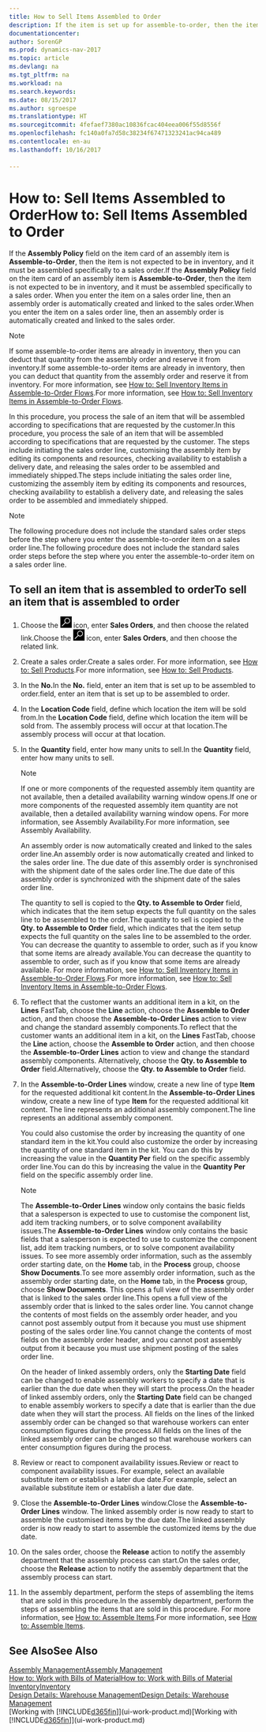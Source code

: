 ```yaml
---
title: How to Sell Items Assembled to Order
description: If the item is set up for assemble-to-order, then the item is not expected to be in inventory, and it must be assembled specifically to a sales order. When you enter the item on a sales order line, then an assembly order is automatically created and linked to the sales order.
documentationcenter: 
author: SorenGP
ms.prod: dynamics-nav-2017
ms.topic: article
ms.devlang: na
ms.tgt_pltfrm: na
ms.workload: na
ms.search.keywords: 
ms.date: 08/15/2017
ms.author: sgroespe
ms.translationtype: HT
ms.sourcegitcommit: 4fefaef7380ac10836fcac404eea006f55d8556f
ms.openlocfilehash: fc140a0fa7d58c38234f67471323241ac94ca489
ms.contentlocale: en-au
ms.lasthandoff: 10/16/2017

---
```

# <a name="how-to-sell-items-assembled-to-order"></a><span data-ttu-id="80ba4-104">How to: Sell Items Assembled to Order</span><span class="sxs-lookup"><span data-stu-id="80ba4-104">How to: Sell Items Assembled to Order</span></span>
<span data-ttu-id="80ba4-105">If the **Assembly Policy** field on the item card of an assembly item is **Assemble-to-Order**, then the item is not expected to be in inventory, and it must be assembled specifically to a sales order.</span><span class="sxs-lookup"><span data-stu-id="80ba4-105">If the **Assembly Policy** field on the item card of an assembly item is **Assemble-to-Order**, then the item is not expected to be in inventory, and it must be assembled specifically to a sales order.</span></span> <span data-ttu-id="80ba4-106">When you enter the item on a sales order line, then an assembly order is automatically created and linked to the sales order.</span><span class="sxs-lookup"><span data-stu-id="80ba4-106">When you enter the item on a sales order line, then an assembly order is automatically created and linked to the sales order.</span></span>  

> [!NOTE]  
>  <span data-ttu-id="80ba4-107">If some assemble-to-order items are already in inventory, then you can deduct that quantity from the assembly order and reserve it from inventory.</span><span class="sxs-lookup"><span data-stu-id="80ba4-107">If some assemble-to-order items are already in inventory, then you can deduct that quantity from the assembly order and reserve it from inventory.</span></span> <span data-ttu-id="80ba4-108">For more information, see [How to: Sell Inventory Items in Assemble-to-Order Flows](assembly-how-to-sell-assemble-to-order-items-and-inventory-items-together.md).</span><span class="sxs-lookup"><span data-stu-id="80ba4-108">For more information, see [How to: Sell Inventory Items in Assemble-to-Order Flows](assembly-how-to-sell-assemble-to-order-items-and-inventory-items-together.md).</span></span>  

<span data-ttu-id="80ba4-109">In this procedure, you process the sale of an item that will be assembled according to specifications that are requested by the customer.</span><span class="sxs-lookup"><span data-stu-id="80ba4-109">In this procedure, you process the sale of an item that will be assembled according to specifications that are requested by the customer.</span></span> <span data-ttu-id="80ba4-110">The steps include initiating the sales order line, customising the assembly item by editing its components and resources, checking availability to establish a delivery date, and releasing the sales order to be assembled and immediately shipped.</span><span class="sxs-lookup"><span data-stu-id="80ba4-110">The steps include initiating the sales order line, customizing the assembly item by editing its components and resources, checking availability to establish a delivery date, and releasing the sales order to be assembled and immediately shipped.</span></span>  

> [!NOTE]  
>  <span data-ttu-id="80ba4-111">The following procedure does not include the standard sales order steps before the step where you enter the assemble-to-order item on a sales order line.</span><span class="sxs-lookup"><span data-stu-id="80ba4-111">The following procedure does not include the standard sales order steps before the step where you enter the assemble-to-order item on a sales order line.</span></span>  

## <a name="to-sell-an-item-that-is-assembled-to-order"></a><span data-ttu-id="80ba4-112">To sell an item that is assembled to order</span><span class="sxs-lookup"><span data-stu-id="80ba4-112">To sell an item that is assembled to order</span></span>  
1.  <span data-ttu-id="80ba4-113">Choose the ![Search for Page or Report](media/ui-search/search_small.png "Search for Page or Report icon") icon, enter **Sales Orders**, and then choose the related link.</span><span class="sxs-lookup"><span data-stu-id="80ba4-113">Choose the ![Search for Page or Report](media/ui-search/search_small.png "Search for Page or Report icon") icon, enter **Sales Orders**, and then choose the related link.</span></span>  
2.  <span data-ttu-id="80ba4-114">Create a sales order.</span><span class="sxs-lookup"><span data-stu-id="80ba4-114">Create a sales order.</span></span> <span data-ttu-id="80ba4-115">For more information, see [How to: Sell Products](sales-how-sell-products.md).</span><span class="sxs-lookup"><span data-stu-id="80ba4-115">For more information, see [How to: Sell Products](sales-how-sell-products.md).</span></span>  
3.  <span data-ttu-id="80ba4-116">In the **No.**</span><span class="sxs-lookup"><span data-stu-id="80ba4-116">In the **No.**</span></span> <span data-ttu-id="80ba4-117">field, enter an item that is set up to be assembled to order.</span><span class="sxs-lookup"><span data-stu-id="80ba4-117">field, enter an item that is set up to be assembled to order.</span></span>  
4.  <span data-ttu-id="80ba4-118">In the **Location Code** field, define which location the item will be sold from.</span><span class="sxs-lookup"><span data-stu-id="80ba4-118">In the **Location Code** field, define which location the item will be sold from.</span></span> <span data-ttu-id="80ba4-119">The assembly process will occur at that location.</span><span class="sxs-lookup"><span data-stu-id="80ba4-119">The assembly process will occur at that location.</span></span>  
5.  <span data-ttu-id="80ba4-120">In the **Quantity** field, enter how many units to sell.</span><span class="sxs-lookup"><span data-stu-id="80ba4-120">In the **Quantity** field, enter how many units to sell.</span></span>  

    > [!NOTE]  
    >  <span data-ttu-id="80ba4-121">If one or more components of the requested assembly item quantity are not available, then a detailed availability warning window opens.</span><span class="sxs-lookup"><span data-stu-id="80ba4-121">If one or more components of the requested assembly item quantity are not available, then a detailed availability warning window opens.</span></span> <span data-ttu-id="80ba4-122">For more information, see Assembly Availability.</span><span class="sxs-lookup"><span data-stu-id="80ba4-122">For more information, see Assembly Availability.</span></span>  

    <span data-ttu-id="80ba4-123">An assembly order is now automatically created and linked to the sales order line.</span><span class="sxs-lookup"><span data-stu-id="80ba4-123">An assembly order is now automatically created and linked to the sales order line.</span></span> <span data-ttu-id="80ba4-124">The due date of this assembly order is synchronised with the shipment date of the sales order line.</span><span class="sxs-lookup"><span data-stu-id="80ba4-124">The due date of this assembly order is synchronized with the shipment date of the sales order line.</span></span>  

    <span data-ttu-id="80ba4-125">The quantity to sell is copied to the **Qty. to Assemble to Order** field, which indicates that the item setup expects the full quantity on the sales line to be assembled to the order.</span><span class="sxs-lookup"><span data-stu-id="80ba4-125">The quantity to sell is copied to the **Qty. to Assemble to Order** field, which indicates that the item setup expects the full quantity on the sales line to be assembled to the order.</span></span> <span data-ttu-id="80ba4-126">You can decrease the quantity to assemble to order, such as if you know that some items are already available.</span><span class="sxs-lookup"><span data-stu-id="80ba4-126">You can decrease the quantity to assemble to order, such as if you know that some items are already available.</span></span> <span data-ttu-id="80ba4-127">For more information, see [How to: Sell Inventory Items in Assemble-to-Order Flows](assembly-how-to-sell-inventory-items-in-assemble-to-order-flows.md).</span><span class="sxs-lookup"><span data-stu-id="80ba4-127">For more information, see [How to: Sell Inventory Items in Assemble-to-Order Flows](assembly-how-to-sell-inventory-items-in-assemble-to-order-flows.md).</span></span>  

6.  <span data-ttu-id="80ba4-128">To reflect that the customer wants an additional item in a kit, on the **Lines** FastTab, choose the **Line** action, choose the **Assemble to Order** action, and then choose the **Assemble-to-Order Lines** action to view and change the standard assembly components.</span><span class="sxs-lookup"><span data-stu-id="80ba4-128">To reflect that the customer wants an additional item in a kit, on the **Lines** FastTab, choose the **Line** action, choose the **Assemble to Order** action, and then choose the **Assemble-to-Order Lines** action to view and change the standard assembly components.</span></span> <span data-ttu-id="80ba4-129">Alternatively, choose the **Qty. to Assemble to Order** field.</span><span class="sxs-lookup"><span data-stu-id="80ba4-129">Alternatively, choose the **Qty. to Assemble to Order** field.</span></span>  
7.  <span data-ttu-id="80ba4-130">In the **Assemble-to-Order Lines** window, create a new line of type **Item** for the requested additional kit content.</span><span class="sxs-lookup"><span data-stu-id="80ba4-130">In the **Assemble-to-Order Lines** window, create a new line of type **Item** for the requested additional kit content.</span></span> <span data-ttu-id="80ba4-131">The line represents an additional assembly component.</span><span class="sxs-lookup"><span data-stu-id="80ba4-131">The line represents an additional assembly component.</span></span>  

    <span data-ttu-id="80ba4-132">You could also customise the order by increasing the quantity of one standard item in the kit.</span><span class="sxs-lookup"><span data-stu-id="80ba4-132">You could also customize the order by increasing the quantity of one standard item in the kit.</span></span> <span data-ttu-id="80ba4-133">You can do this by increasing the value in the **Quantity Per** field on the specific assembly order line.</span><span class="sxs-lookup"><span data-stu-id="80ba4-133">You can do this by increasing the value in the **Quantity Per** field on the specific assembly order line.</span></span>  

    > [!NOTE]  
    >  <span data-ttu-id="80ba4-134">The **Assemble-to-Order Lines** window only contains the basic fields that a salesperson is expected to use to customise the component list, add item tracking numbers, or to solve component availability issues.</span><span class="sxs-lookup"><span data-stu-id="80ba4-134">The **Assemble-to-Order Lines** window only contains the basic fields that a salesperson is expected to use to customize the component list, add item tracking numbers, or to solve component availability issues.</span></span> <span data-ttu-id="80ba4-135">To see more assembly order information, such as the assembly order starting date, on the **Home** tab, in the **Process** group, choose **Show Documents**.</span><span class="sxs-lookup"><span data-stu-id="80ba4-135">To see more assembly order information, such as the assembly order starting date, on the **Home** tab, in the **Process** group, choose **Show Documents**.</span></span> <span data-ttu-id="80ba4-136">This opens a full view of the assembly order that is linked to the sales order line.</span><span class="sxs-lookup"><span data-stu-id="80ba4-136">This opens a full view of the assembly order that is linked to the sales order line.</span></span> <span data-ttu-id="80ba4-137">You cannot change the contents of most fields on the assembly order header, and you cannot post assembly output from it because you must use shipment posting of the sales order line.</span><span class="sxs-lookup"><span data-stu-id="80ba4-137">You cannot change the contents of most fields on the assembly order header, and you cannot post assembly output from it because you must use shipment posting of the sales order line.</span></span>  
    >   
    >  <span data-ttu-id="80ba4-138">On the header of linked assembly orders, only the **Starting Date** field can be changed to enable assembly workers to specify a date that is earlier than the due date when they will start the process.</span><span class="sxs-lookup"><span data-stu-id="80ba4-138">On the header of linked assembly orders, only the **Starting Date** field can be changed to enable assembly workers to specify a date that is earlier than the due date when they will start the process.</span></span> <span data-ttu-id="80ba4-139">All fields on the lines of the linked assembly order can be changed so that warehouse workers can enter consumption figures during the process.</span><span class="sxs-lookup"><span data-stu-id="80ba4-139">All fields on the lines of the linked assembly order can be changed so that warehouse workers can enter consumption figures during the process.</span></span>  

8.  <span data-ttu-id="80ba4-140">Review or react to component availability issues.</span><span class="sxs-lookup"><span data-stu-id="80ba4-140">Review or react to component availability issues.</span></span> <span data-ttu-id="80ba4-141">For example, select an available substitute item or establish a later due date.</span><span class="sxs-lookup"><span data-stu-id="80ba4-141">For example, select an available substitute item or establish a later due date.</span></span>  
9. <span data-ttu-id="80ba4-142">Close the **Assemble-to-Order Lines** window.</span><span class="sxs-lookup"><span data-stu-id="80ba4-142">Close the **Assemble-to-Order Lines** window.</span></span> <span data-ttu-id="80ba4-143">The linked assembly order is now ready to start to assemble the customised items by the due date.</span><span class="sxs-lookup"><span data-stu-id="80ba4-143">The linked assembly order is now ready to start to assemble the customized items by the due date.</span></span>  
10. <span data-ttu-id="80ba4-144">On the sales order, choose the **Release** action to notify the assembly department that the assembly process can start.</span><span class="sxs-lookup"><span data-stu-id="80ba4-144">On the sales order, choose the **Release** action to notify the assembly department that the assembly process can start.</span></span>  
11. <span data-ttu-id="80ba4-145">In the assembly department, perform the steps of assembling the items that are sold in this procedure.</span><span class="sxs-lookup"><span data-stu-id="80ba4-145">In the assembly department, perform the steps of assembling the items that are sold in this procedure.</span></span> <span data-ttu-id="80ba4-146">For more information, see [How to: Assemble Items](assembly-how-to-assemble-items.md).</span><span class="sxs-lookup"><span data-stu-id="80ba4-146">For more information, see [How to: Assemble Items](assembly-how-to-assemble-items.md).</span></span>  

## <a name="see-also"></a><span data-ttu-id="80ba4-147">See Also</span><span class="sxs-lookup"><span data-stu-id="80ba4-147">See Also</span></span>  
[<span data-ttu-id="80ba4-148">Assembly Management</span><span class="sxs-lookup"><span data-stu-id="80ba4-148">Assembly Management</span></span>](assembly-assemble-items.md)  
[<span data-ttu-id="80ba4-149">How to: Work with Bills of Material</span><span class="sxs-lookup"><span data-stu-id="80ba4-149">How to: Work with Bills of Material</span></span>](inventory-how-work-BOMs.md)  
[<span data-ttu-id="80ba4-150">Inventory</span><span class="sxs-lookup"><span data-stu-id="80ba4-150">Inventory</span></span>](inventory-manage-inventory.md)  
[<span data-ttu-id="80ba4-151">Design Details: Warehouse Management</span><span class="sxs-lookup"><span data-stu-id="80ba4-151">Design Details: Warehouse Management</span></span>](design-details-warehouse-management.md)  
<span data-ttu-id="80ba4-152">[Working with [!INCLUDE[d365fin](includes/d365fin_md.md)]](ui-work-product.md)</span><span class="sxs-lookup"><span data-stu-id="80ba4-152">[Working with [!INCLUDE[d365fin](includes/d365fin_md.md)]](ui-work-product.md)</span></span>

